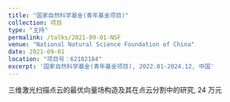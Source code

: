 ```yaml
---
title: "国家自然科学基金(青年基金项目)"
collection: 项目
type: "主持"
permalink: /talks/2021-09-01-NSF
venue: "National Natural Science Foundation of China"
date: 2021-09-01
location: "项目号：62102184"
excerpt: '国家自然科学基金(青年基金项目), 2022.01-2024.12, 中国'
---
```


三维激光扫描点云的最优向量场构造及其在点云分割中的研究, 24 万元
